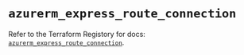 # `azurerm_express_route_connection`

Refer to the Terraform Registory for docs: [`azurerm_express_route_connection`](https://registry.terraform.io/providers/hashicorp/azurerm/3.62.1/docs/resources/express_route_connection).
